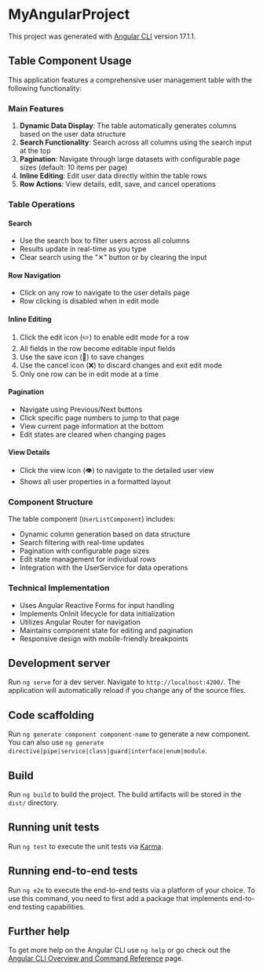 
# MyAngularProject

This project was generated with [Angular CLI](https://github.com/angular/angular-cli) version 17.1.1.

## Table Component Usage

This application features a comprehensive user management table with the following functionality:

### Main Features

1. **Dynamic Data Display**: The table automatically generates columns based on the user data structure
2. **Search Functionality**: Search across all columns using the search input at the top
3. **Pagination**: Navigate through large datasets with configurable page sizes (default: 10 items per page)
4. **Inline Editing**: Edit user data directly within the table rows
5. **Row Actions**: View details, edit, save, and cancel operations

### Table Operations

#### Search
- Use the search box to filter users across all columns
- Results update in real-time as you type
- Clear search using the "✕" button or by clearing the input

#### Row Navigation
- Click on any row to navigate to the user details page
- Row clicking is disabled when in edit mode

#### Inline Editing
1. Click the edit icon (✏️) to enable edit mode for a row
2. All fields in the row become editable input fields
3. Use the save icon (💾) to save changes
4. Use the cancel icon (❌) to discard changes and exit edit mode
5. Only one row can be in edit mode at a time

#### Pagination
- Navigate using Previous/Next buttons
- Click specific page numbers to jump to that page
- View current page information at the bottom
- Edit states are cleared when changing pages

#### View Details
- Click the view icon (👁️) to navigate to the detailed user view
- Shows all user properties in a formatted layout

### Component Structure

The table component (`UserListComponent`) includes:
- Dynamic column generation based on data structure
- Search filtering with real-time updates
- Pagination with configurable page sizes
- Edit state management for individual rows
- Integration with the UserService for data operations

### Technical Implementation

- Uses Angular Reactive Forms for input handling
- Implements OnInit lifecycle for data initialization
- Utilizes Angular Router for navigation
- Maintains component state for editing and pagination
- Responsive design with mobile-friendly breakpoints

## Development server

Run `ng serve` for a dev server. Navigate to `http://localhost:4200/`. The application will automatically reload if you change any of the source files.

## Code scaffolding

Run `ng generate component component-name` to generate a new component. You can also use `ng generate directive|pipe|service|class|guard|interface|enum|module`.

## Build

Run `ng build` to build the project. The build artifacts will be stored in the `dist/` directory.

## Running unit tests

Run `ng test` to execute the unit tests via [Karma](https://karma-runner.github.io).

## Running end-to-end tests

Run `ng e2e` to execute the end-to-end tests via a platform of your choice. To use this command, you need to first add a package that implements end-to-end testing capabilities.

## Further help

To get more help on the Angular CLI use `ng help` or go check out the [Angular CLI Overview and Command Reference](https://angular.io/cli) page.
